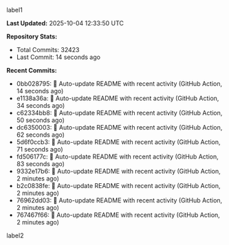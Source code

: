
label1 
<!-- ACTIVITY_START -->
**Last Updated:** 2025-10-04 12:33:50 UTC

**Repository Stats:**
- Total Commits: 32423
- Last Commit: 14 seconds ago

**Recent Commits:**
- 0bb028795: 🤖 Auto-update README with recent activity (GitHub Action, 14 seconds ago)
- e1138a36a: 🤖 Auto-update README with recent activity (GitHub Action, 34 seconds ago)
- c62334bb8: 🤖 Auto-update README with recent activity (GitHub Action, 50 seconds ago)
- dc6350003: 🤖 Auto-update README with recent activity (GitHub Action, 62 seconds ago)
- 5d6f0ccb3: 🤖 Auto-update README with recent activity (GitHub Action, 71 seconds ago)
- fd506177c: 🤖 Auto-update README with recent activity (GitHub Action, 83 seconds ago)
- 9332e17b6: 🤖 Auto-update README with recent activity (GitHub Action, 2 minutes ago)
- b2c0838fe: 🤖 Auto-update README with recent activity (GitHub Action, 2 minutes ago)
- 76962dd03: 🤖 Auto-update README with recent activity (GitHub Action, 2 minutes ago)
- 767467f66: 🤖 Auto-update README with recent activity (GitHub Action, 2 minutes ago)
<!-- ACTIVITY_END -->

label2
